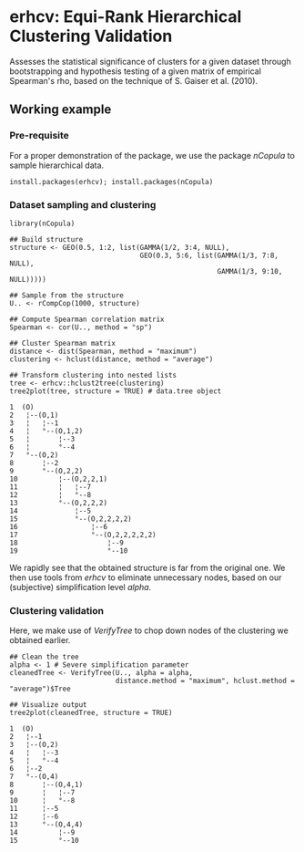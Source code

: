 # erhcv: Equi-Rank Hierarchical Clustering Validation

Assesses the statistical significance of clusters for a given dataset through bootstrapping and hypothesis testing of a given matrix of empirical Spearman's rho, based on the technique of S. Gaiser et al. (2010). 

## Working example

### Pre-requisite

For a proper demonstration of the package, we use the package *nCopula* to sample hierarchical data.

```{r}
install.packages(erhcv); install.packages(nCopula)
```

### Dataset sampling and clustering

```{r}
library(nCopula)

## Build structure
structure <- GEO(0.5, 1:2, list(GAMMA(1/2, 3:4, NULL),
                                GEO(0.3, 5:6, list(GAMMA(1/3, 7:8, NULL),
                                                   GAMMA(1/3, 9:10, NULL)))))
                                                   
## Sample from the structure
U.. <- rCompCop(1000, structure)

## Compute Spearman correlation matrix
Spearman <- cor(U.., method = "sp")

## Cluster Spearman matrix
distance <- dist(Spearman, method = "maximum")
clustering <- hclust(distance, method = "average")

## Transform clustering into nested lists
tree <- erhcv::hclust2tree(clustering)
tree2plot(tree, structure = TRUE) # data.tree object

1  (O)                              
2   ¦--(O,1)                        
3   ¦   ¦--1                        
4   ¦   °--(O,1,2)                  
5   ¦       ¦--3                    
6   ¦       °--4                    
7   °--(O,2)                        
8       ¦--2                        
9       °--(O,2,2)                  
10          ¦--(O,2,2,1)            
11          ¦   ¦--7                
12          ¦   °--8                
13          °--(O,2,2,2)            
14              ¦--5                
15              °--(O,2,2,2,2)      
16                  ¦--6            
17                  °--(O,2,2,2,2,2)
18                      ¦--9        
19                      °--10   
```

We rapidly see that the obtained structure is far from the original one. We then use tools from *erhcv* to eliminate unnecessary nodes, based on our (subjective) simplification level *alpha*.

### Clustering validation

Here, we make use of *VerifyTree* to chop down nodes of the clustering we obtained earlier. 

```{r}
## Clean the tree
alpha <- 1 # Severe simplification parameter
cleanedTree <- VerifyTree(U.., alpha = alpha,
                          distance.method = "maximum", hclust.method = "average")$Tree

## Visualize output
tree2plot(cleanedTree, structure = TRUE)

1  (O)            
2   ¦--1          
3   ¦--(O,2)      
4   ¦   ¦--3      
5   ¦   °--4      
6   ¦--2          
7   °--(O,4)      
8       ¦--(O,4,1)
9       ¦   ¦--7  
10      ¦   °--8  
11      ¦--5      
12      ¦--6      
13      °--(O,4,4)
14          ¦--9  
15          °--10 
```


